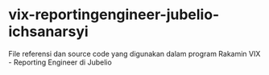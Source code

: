 # vix-reportingengineer-jubelio-ichsanarsyi
File referensi dan source code yang digunakan dalam program Rakamin VIX - Reporting Engineer di Jubelio
